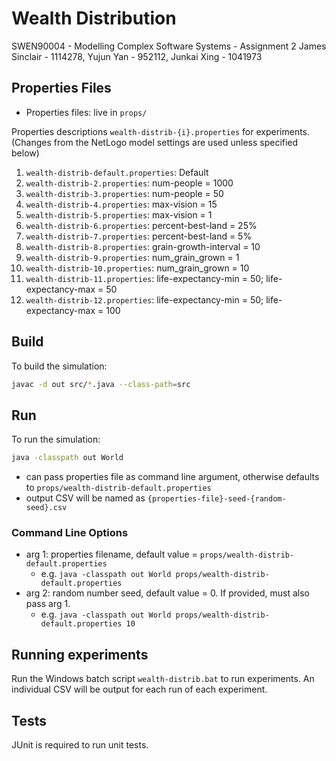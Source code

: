 # Wealth Distribution

SWEN90004 - Modelling Complex Software Systems - Assignment 2
James Sinclair - 1114278, Yujun Yan - 952112, Junkai Xing - 1041973

## Properties Files

- Properties files: live in `props/`

Properties descriptions `wealth-distrib-{i}.properties` for experiments.
(Changes from the NetLogo model settings are used unless specified below)

1. `wealth-distrib-default.properties`: Default
2. `wealth-distrib-2.properties`: num-people = 1000
3. `wealth-distrib-3.properties`: num-people = 50
4. `wealth-distrib-4.properties`: max-vision = 15
5. `wealth-distrib-5.properties`: max-vision = 1
6. `wealth-distrib-6.properties`: percent-best-land = 25%
7. `wealth-distrib-7.properties`: percent-best-land = 5%
8. `wealth-distrib-8.properties`: grain-growth-interval = 10
9. `wealth-distrib-9.properties`: num_grain_grown = 1
10. `wealth-distrib-10.properties`:  num_grain_grown = 10
11. `wealth-distrib-11.properties`:  life-expectancy-min = 50; life-expectancy-max = 50
12. `wealth-distrib-12.properties`:  life-expectancy-min = 50; life-expectancy-max = 100

## Build

To build the simulation:
```bash
javac -d out src/*.java --class-path=src
```

## Run

To run the simulation:
```bash
java -classpath out World
```
- can pass properties file as command line argument, otherwise defaults
  to `props/wealth-distrib-default.properties`
- output CSV will be named as `{properties-file}-seed-{random-seed}.csv`

### Command Line Options

- arg 1: properties filename, default value = `props/wealth-distrib-default.properties`
  - e.g. `java -classpath out World props/wealth-distrib-default.properties`
- arg 2: random number seed, default value = 0.  If provided, must
  also pass arg 1.
  - e.g. `java -classpath out World props/wealth-distrib-default.properties 10`

## Running experiments

Run the Windows batch script `wealth-distrib.bat` to run experiments.
An individual CSV will be output for each run of each experiment.

## Tests

JUnit is required to run unit tests.
